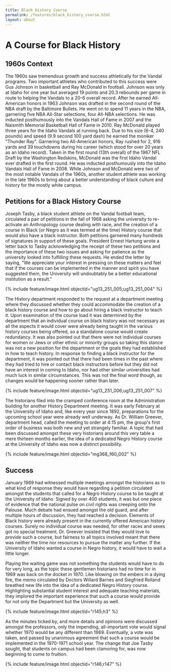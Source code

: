 ```yaml
---
title: Black History Course 
permalink: /features/black_history_course.html
layout: about
---
```


# A Course for Black History

## 1960s Context

The 1960s saw tremendous growth and success athletically for the Vandal programs. Two important athletes who contributed to this success were Gus Johnson in basketball and Ray McDonald in football. Johnson was only at Idaho for one year but averaged 19 points and 20.3 rebounds per game in route to helping the Vandals to a 20-6 overall record. After he earned All-American honors in 1963 Johnson was drafted in the second round of the NBA draft by the Baltimore Bullets. He went on to spend 11 years in the NBA, garnering five NBA All-Star selections, four All-NBA selections. He was inducted posthumously into the Vandals Hall of Fame in 2007 and the Naismith Memorial Basketball Hall of Fame in 2010.  Ray McDonald played three years for the Idaho Vandals at running back. Due to his size (6-4, 240 pounds) and speed (9.9 second 100 yard dash) he earned the moniker "Thunder Ray". Garnering two All-American honors, Ray rushed for 2, 916 yards and 39 touchdowns during his career (which stood for over 20 years as an Idaho record). Taken in the first round (13th overall) of the 1967 NFL Draft by the Washington Redskins, McDonald was the first Idaho Vandal ever drafted in the first round. He was inducted posthumously into the Idaho Vandals Hall of Fame in 2008.  While Johnson and McDonald were two of the most notable Vandals of the 1960s, another student athlete was working in the late 1960s to bring about a better understanding of black culture and history for the mostly white campus. 

## Petitions for a Black History Course 

Joseph Tasby, a black student athlete on the Vandal football team, circulated a pair of petitions in the fall of 1968 asking the university to re-activate an Anthropology course dealing with race, and the creation of a course in Black (or Negro as it was termed at the time) History course that would also have a black instructor. Both petitions garnered many hundreds of signatures in support of these goals.  President Ernest Hartung wrote a letter back to Tasby acknowledging the receipt of these two petitions and the importance of these two issues and asking for patience as the university looked into fulfilling these requests.  He ended the letter by saying, "We appreciate your interest in pressing on these matters and feel that if the courses can be implemented in the manner and spirit you have suggested them, the University will undoubtably be a better educational institution as a result."   

{% include feature/image.html objectid="ug13_251_005;ug13_251_004" %}

The History department responded to the request at a department meeting where they discussed whether they could accommodate the creation of a black history course and how to go about hiring a black instructor to teach it. Upon examination of the course load it was determined by the department that an individual course on black history was not necessary as all the aspects it would cover were already being taught in the various history courses being offered, so a standalone course would create redundancy. It was also pointed out that there were not individual courses for women or Jews or other ethnic or minority groups so taking this stance was not a new position for the department or the goals they had established in how to teach history. In response to finding a black instructor for the department, it was pointed out that there had been times in the past where they had tried to hire or contact black instructors before but they did not have an interest in coming to Idaho, nor had other similar universities had much luck in similar circumstances.  This was not the final word though, as changes would be happening sooner rather than later. 

{% include feature/image.html objectid="ug13_251_006;ug13_251_007" %}


The historians filed into the cramped conference room at the Administration building for another History Department meeting. It was early February at the University of Idaho and, like every year since 1892, preparations for the upcoming school year were already well underway. As Dr. William Greever, department head, called the meeting to order at 4:15 pm, the group's first order of business was both new and yet strangely familiar.  A topic that had been discussed amongst these very historians around this very table a mere thirteen months earlier, the idea of a dedicated Negro History course at the University of Idaho was now a distinct possibility.

{% include feature/image.html objectid="mg368_f60_002" %}


## Success 

January 1969 had witnessed multiple meetings amongst the historians as to what kind of response they would have regarding a petition circulated amongst the students that called for a Negro History course to be taught at the University of Idaho. Signed by over 400 students, it was but one piece of evidence that the national pulse on civil rights was creeping onto the Palouse. Much debate had ensued amongst the old guard, and after multiple hours of discussion, they had reached a decision. Elements of Black history were already present in the currently offered American history courses. Surely no individual course was needed, for other races and sexes got no special treatment. Dr. Greever insisted that they would love to provide such a course, but fairness to all topics involved meant that there was neither the time nor resources to pursue the matter any further.  If the University of Idaho wanted a course in Negro history, it would have to wait a little longer.


Playing the waiting game was not something the students would have to do for very long, as the topic these gentlemen historians had no time for in 1969 was back on the docket in 1970. Like blowing on the embers in a dying fire, the memo circulated by Doctors Willard Barnes and Siegfried Rolland breathed new life into the idea of a dedicated Negro History course.  Highlighting substantial student interest and adequate teaching materials, they implored the important experience that such a course would provide for not only the Department but the University as well. 

{% include feature/image.html objectid="r145;h3" %}


As the minutes ticked by, and more details and opinions were discussed amongst the professors, only the impending, all-important vote would signal whether 1970 would be any different than 1969. Eventually, a vote was taken, and passed by unanimous agreement that such a course would be implemented in the 1970-1971 school year.  The change that Joe Tasby sought, that students on campus had been clamoring for, was now beginning to come to fruition.


{% include feature/image.html objectid="r146;r147" %}
